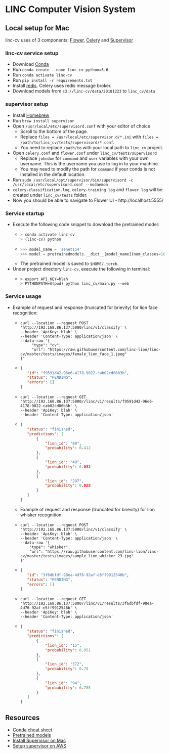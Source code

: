 # LINC Computer Vision System

## Local setup for Mac

linc-cv uses of 3 components: [Flower](https://flower.readthedocs.io/en/latest/), [Celery](https://docs.celeryproject.org/en/stable/getting-started/introduction.html) and [Supervisor](http://supervisord.org/) 

### linc-cv service setup
* Download [Conda](https://www.anaconda.com/products/individual)
* Run `conda create --name linc-cv python=3.6`
* Run `conda activate linc-cv`
* Run `pip install -r requirements.txt`
* Install [redis](https://gist.github.com/tomysmile/1b8a321e7c58499ef9f9441b2faa0aa8). Celery uses redis message broker.
* Download models from `s3://linc-cv/data/20181223` to `linc_cv/data`

### supervisor setup
* Install [Homebrew](https://brew.sh/)
* Run `brew install supervisor`
* Open `/usr/local/etc/supervisord.conf` with your editor of choice
  * Scroll to the bottom of the page.
  * Replace `files = /usr/local/etc/supervisor.d/*.ini` with `files = /path/to/linc_cv/tests/supervisord/*.conf`.
  * You need to replace `/path/to` with your local path to `linc_cv` project.
* Open `celery.conf` and `flower.conf` under `linc_cv/tests/supervisord`
  * Replace `johndoe` for `command` and `user` variables with your own username. This is the username you use to log in to your machine.
  * You may need to modify the path for `command` if your conda is not installed in the default location.
* Run `sudo /usr/local/opt/supervisor/bin/supervisord -c /usr/local/etc/supervisord.conf --nodaemon`
* `celery-classification.log`, `celery-training.log` and `flower.log` will be created under `linc_cv/tests` folder. 
* Now you should be able to navigate to Flower UI - http://localhost:5555/

### Service startup
* Execute the following code snippet to download the pretrained model:
  * ```python
    > conda activate linc-cv
    > (linc-cv) python
    ```
  * ```python
    >>> model_name = 'senet154'
    >>> model = pretrainedmodels.__dict__[model_name](num_classes=1000, pretrained='imagenet')
    ```
  * The pretrained model is saved to `$HOME/.torch`.
* Under project directory `linc-cv`, execute the following in terminal:
  * ```
    > export API_KEY=blah
    > PYTHONPATH=$(pwd) python linc_cv/main.py --web
    ```
    
### Service usage
* Example of request and response (truncated for brievity) for lion face recognition:
  * ```
    curl --location --request POST 'http://192.168.86.137:5000/linc/v1/classify' \
    --header 'ApiKey: blah' \
    --header 'Content-Type: application/json' \
    --data-raw '{
         "type": "cv", 
         "url": "https://raw.githubusercontent.com/linc-lion/linc-cv/master/tests/images/female_lion_face_1.jpeg"
    }'
    ```
  * ```json
    {
       "id": "f9591d42-96e6-4178-9022-cab02cd86b3b",
       "status": "PENDING",
       "errors": []
    }
    ```
  * ```
    curl --location --request GET 'http://192.168.86.137:5000//linc/v1/results/f9591d42-96e6-4178-9022-cab02cd86b3b' \
    --header 'ApiKey: blah' \
    --header 'Content-Type: application/json'
    ```
  * ```json
    {
       "status": "finished",
       "predictions": [
           {
               "lion_id": "80",
               "probability": 0.412
           },
           {
               "lion_id": "40",
               "probability": 0.032
           },
           {
               "lion_id": "297",
               "probability": 0.028
           }
       ]
    }
    ```
  * Example of request and response (truncated for brievity) for lion whisker recognition: 
  * ```
    curl --location --request POST 'http://192.168.86.137:5000/linc/v1/classify' \
    --header 'ApiKey: blah' \
    --header 'Content-Type: application/json' \
    --data-raw '{
        "type": "whisker", 
        "url": "https://raw.githubusercontent.com/linc-lion/linc-cv/master/tests/images/sample_lion_whisker_23.jpg"
    }'
    ```
  * ```json
    {
       "id": "3f6dbfdf-98ea-4d76-92af-e5ff9912546b",
       "status": "PENDING",
       "errors": []
    }
    ```
  * ```
    curl --location --request GET 'http://192.168.86.137:5000//linc/v1/results/3f6dbfdf-98ea-4d76-92af-e5ff9912546b' \
    --header 'ApiKey: blah' \
    --header 'Content-Type: application/json'
    ```
  * ```json
    {
       "status": "finished",
       "predictions": [
           {
               "lion_id": "15",
               "probability": 0.951
           },
           {
               "lion_id": "372",
               "probability": 0.79
           },
           {
               "lion_id": "94",
               "probability": 0.785
           }
       ]
    }

    ```

## Resources
* [Conda cheat sheet](https://docs.conda.io/projects/conda/en/4.6.0/_downloads/52a95608c49671267e40c689e0bc00ca/conda-cheatsheet.pdf)
* [Pretrained models](https://github.com/cadene/pretrained-models.pytorch)
* [Install Supervisor on Mac](https://tn710617.github.io/supervisor/)
* [Setup supervisor on AWS](https://stackoverflow.com/questions/28702780/setting-up-supervisord-on-a-aws-ami-linux-server)